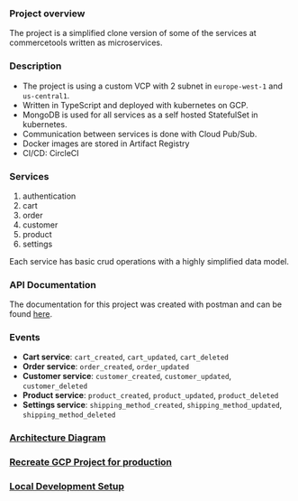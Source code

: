 ### Project overview

The project is a simplified clone version of some of the services at commercetools written as microservices.

### Description

- The project is using a custom VCP with 2 subnet in `europe-west-1` and `us-central1`.
- Written in TypeScript and deployed with kubernetes on GCP.
- MongoDB is used for all services as a self hosted StatefulSet in kubernetes.
- Communication between services is done with Cloud Pub/Sub.
- Docker images are stored in Artifact Registry
- CI/CD: CircleCI

### Services

1. authentication
2. cart
3. order
4. customer
5. product
6. settings

Each service has basic crud operations with a highly simplified data model.

### API Documentation

The documentation for this project was created with postman and can be found [here](https://documenter.getpostman.com/view/8722825/2s8YsryZiW).

### Events

- **Cart service**: `cart_created`, `cart_updated`, `cart_deleted`
- **Order service**: `order_created`, `order_updated`
- **Customer service**: `customer_created`, `customer_updated`, `customer_deleted`
- **Product service**: `product_created`, `product_updated`, `product_deleted`
- **Settings service**: `shipping_method_created`, `shipping_method_updated`, `shipping_method_deleted`

### [Architecture Diagram](/docs/ms-commerce.png)

### [Recreate GCP Project for production](/docs/Recreate_GCP_Project.md)

### [Local Development Setup](/docs/Local_Development_Setup.md)
